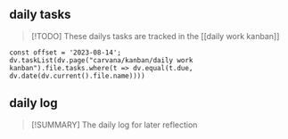 ## daily tasks
> [!TODO]
> These dailys tasks are tracked in the [[daily work kanban]]

```dataviewjs
const offset = '2023-08-14';
dv.taskList(dv.page("carvana/kanban/daily work kanban").file.tasks.where(t => dv.equal(t.due, dv.date(dv.current().file.name))))
```





## daily log
> [!SUMMARY]
> The daily log for later reflection
